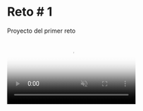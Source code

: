 # Reto # 1

Proyecto del primer reto

<video src="https://github.com/oportilla/Reto1Ciclo4Grupo3-2290/blob/main/DemoAplicacion.mp4" autoplay="true" muted="true" loop="true" poster="https://carontestudio.com/img/contacto.jpg"></video>




